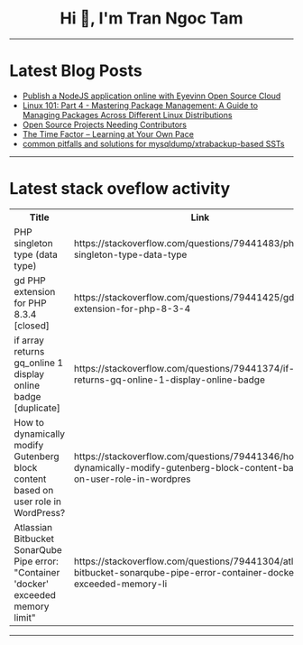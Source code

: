 <h1 align="center">Hi 👋, I'm Tran Ngoc Tam</h1>

---

# Latest Blog Posts 
<!-- BLOG-POST-LIST:START -->
- [Publish a NodeJS application online with Eyevinn Open Source Cloud](https://dev.to/oscdev/publish-a-nodejs-application-online-with-eyevinn-open-source-cloud-58c0)
- [Linux 101: Part 4 - Mastering Package Management: A Guide to Managing Packages Across Different Linux Distributions](https://dev.to/himanshu_bhatt/linux-101-part-4-mastering-package-management-a-guide-to-managing-packages-across-different-3eb2)
- [Open Source Projects Needing Contributors](https://dev.to/makalin/open-source-projects-needing-contributors-3imi)
- [The Time Factor – Learning at Your Own Pace](https://dev.to/mustapha909/-jo)
- [common pitfalls and solutions for mysqldump/xtrabackup-based SSTs](https://dev.to/shiviyer/common-pitfalls-and-solutions-for-mysqldumpxtrabackup-based-ssts-2j74)
<!-- BLOG-POST-LIST:END -->

---

# Latest stack oveflow activity
<table>
  <tr><th>Title</th><th>Link</th></tr>
  <!-- STACKOVERFLOW:START --><tr><td>PHP singleton type &lpar;data type&rpar;</td><td>https://stackoverflow.com/questions/79441483/php-singleton-type-data-type</td></tr><tr><td>gd PHP extension for PHP 8.3.4 [closed]</td><td>https://stackoverflow.com/questions/79441425/gd-php-extension-for-php-8-3-4</td></tr><tr><td>if array returns gq_online 1 display online badge [duplicate]</td><td>https://stackoverflow.com/questions/79441374/if-array-returns-gq-online-1-display-online-badge</td></tr><tr><td>How to dynamically modify Gutenberg block content based on user role in WordPress?</td><td>https://stackoverflow.com/questions/79441346/how-to-dynamically-modify-gutenberg-block-content-based-on-user-role-in-wordpres</td></tr><tr><td>Atlassian Bitbucket SonarQube Pipe error: &quot;Container &#39;docker&#39; exceeded memory limit&quot;</td><td>https://stackoverflow.com/questions/79441304/atlassian-bitbucket-sonarqube-pipe-error-container-docker-exceeded-memory-li</td></tr><!-- STACKOVERFLOW:END -->
</table>

---


